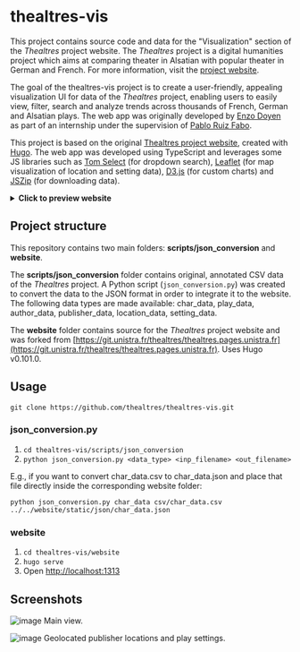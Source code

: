 # thealtres-vis

This project contains source code and data for the "Visualization" section of the _Thealtres_ project website. The _Thealtres_ project is a digital humanities project which aims at comparing theater in Alsatian with popular theater in German and French. For more information, visit the [project website](https://thealtres.pages.unistra.fr/).

The goal of the thealtres-vis project is to create a user-friendly, appealing visualization UI for data of the _Thealtres_ project, enabling users to easily view, filter, search and analyze trends across thousands of French, German and Alsatian plays. The web app was originally developed by [Enzo Doyen](https://edoyen.com/) as part of an internship under the supervision of [Pablo Ruiz Fabo](https://ruizfabo.link/unistra).

This project is based on the original [Thealtres project website](https://git.unistra.fr/thealtres/thealtres.pages.unistra.fr), created with [Hugo](https://gohugo.io/). The web app was developed using TypeScript and leverages some JS libraries such as [Tom Select](https://tom-select.js.org/) (for dropdown search), [Leaflet](https://leafletjs.com/) (for map visualization of location and setting data), [D3.js](https://d3js.org/) (for custom charts) and [JSZip](https://stuk.github.io/jszip/) (for downloading data).

<details>
  <summary><b>Click to preview website</b></summary>
  <img src="https://i.imgur.com/fuMQGrY.png" alt="Visualization Website Preview">
</details>

## Project structure

This repository contains two main folders: **scripts/json_conversion** and **website**.

The **scripts/json_conversion** folder contains original, annotated CSV data of the _Thealtres_ project. A Python script (`json_conversion.py`) was created to convert the data to the JSON format in order to integrate it to the website.
The following data types are made available: char_data, play_data, author_data, publisher_data, location_data, setting_data.

The **website** folder contains source for the _Thealtres_ project website and was forked from [https://git.unistra.fr/thealtres/thealtres.pages.unistra.fr](https://git.unistra.fr/thealtres/thealtres.pages.unistra.fr).
Uses Hugo v0.101.0.

## Usage

`git clone https://github.com/thealtres/thealtres-vis.git`

### json_conversion.py

1) `cd thealtres-vis/scripts/json_conversion`
2) `python json_conversion.py <data_type> <inp_filename> <out_filename>`

E.g., if you want to convert char_data.csv to char_data.json and place that file directly inside the corresponding website folder:

`python json_conversion.py char_data csv/char_data.csv ../../website/static/json/char_data.json`

### website

1) `cd thealtres-vis/website`
2) `hugo serve`
3) Open [http://localhost:1313](http://localhost:1313)

## Screenshots

![image](https://github.com/thealtres/thealtres-vis/assets/20565963/812781d3-b2dd-442b-86e4-81003e9a314e)
Main view.

![image](https://github.com/thealtres/thealtres-vis/assets/20565963/410d7984-ea06-4250-8587-abfb8e494b60)
Geolocated publisher locations and play settings.

